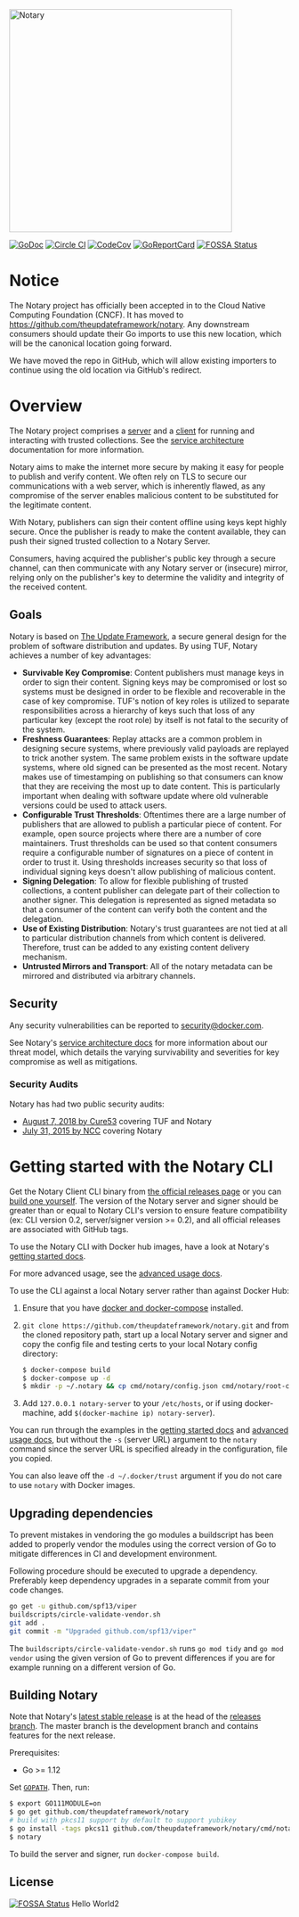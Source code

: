 <img src="docs/images/notary-blk.svg" alt="Notary" width="400px"/>

[![GoDoc](https://godoc.org/github.com/theupdateframework/notary?status.svg)](https://godoc.org/github.com/theupdateframework/notary)
[![Circle CI](https://circleci.com/gh/theupdateframework/notary/tree/master.svg?style=shield)](https://circleci.com/gh/theupdateframework/notary/tree/master) [![CodeCov](https://codecov.io/github/theupdateframework/notary/coverage.svg?branch=master)](https://codecov.io/github/theupdateframework/notary) [![GoReportCard](https://goreportcard.com/badge/theupdateframework/notary)](https://goreportcard.com/report/github.com/theupdateframework/notary)
[![FOSSA Status](https://app.fossa.io/api/projects/git%2Bgithub.com%2Ftheupdateframework%2Fnotary.svg?type=shield)](https://app.fossa.io/projects/git%2Bgithub.com%2Ftheupdateframework%2Fnotary?ref=badge_shield)

# Notice

The Notary project has officially been accepted in to the Cloud Native Computing Foundation (CNCF).
It has moved to https://github.com/theupdateframework/notary. Any downstream consumers should update
their Go imports to use this new location, which will be the canonical location going forward.

We have moved the repo in GitHub, which will allow existing importers to continue using the old
location via GitHub's redirect.

# Overview

The Notary project comprises a [server](cmd/notary-server) and a [client](cmd/notary) for running and interacting
with trusted collections. See the [service architecture](docs/service_architecture.md) documentation
for more information.

Notary aims to make the internet more secure by making it easy for people to
publish and verify content. We often rely on TLS to secure our communications
with a web server, which is inherently flawed, as any compromise of the server
enables malicious content to be substituted for the legitimate content.

With Notary, publishers can sign their content offline using keys kept highly
secure. Once the publisher is ready to make the content available, they can
push their signed trusted collection to a Notary Server.

Consumers, having acquired the publisher's public key through a secure channel,
can then communicate with any Notary server or (insecure) mirror, relying
only on the publisher's key to determine the validity and integrity of the
received content.

## Goals

Notary is based on [The Update Framework](https://www.theupdateframework.com/), a secure general design for the problem of software distribution and updates. By using TUF, Notary achieves a number of key advantages:

* **Survivable Key Compromise**: Content publishers must manage keys in order to sign their content. Signing keys may be compromised or lost so systems must be designed in order to be flexible and recoverable in the case of key compromise. TUF's notion of key roles is utilized to separate responsibilities across a hierarchy of keys such that loss of any particular key (except the root role) by itself is not fatal to the security of the system.
* **Freshness Guarantees**: Replay attacks are a common problem in designing secure systems, where previously valid payloads are replayed to trick another system. The same problem exists in the software update systems, where old signed can be presented as the most recent. Notary makes use of timestamping on publishing so that consumers can know that they are receiving the most up to date content. This is particularly important when dealing with software update where old vulnerable versions could be used to attack users.
* **Configurable Trust Thresholds**: Oftentimes there are a large number of publishers that are allowed to publish a particular piece of content. For example, open source projects where there are a number of core maintainers. Trust thresholds can be used so that content consumers require a configurable number of signatures on a piece of content in order to trust it. Using thresholds increases security so that loss of individual signing keys doesn't allow publishing of malicious content.
* **Signing Delegation**: To allow for flexible publishing of trusted collections, a content publisher can delegate part of their collection to another signer. This delegation is represented as signed metadata so that a consumer of the content can verify both the content and the delegation.
* **Use of Existing Distribution**: Notary's trust guarantees are not tied at all to particular distribution channels from which content is delivered. Therefore, trust can be added to any existing content delivery mechanism.
* **Untrusted Mirrors and Transport**: All of the notary metadata can be mirrored and distributed via arbitrary channels.

## Security

Any security vulnerabilities can be reported to security@docker.com.

See Notary's [service architecture docs](docs/service_architecture.md#threat-model) for more information about our threat model, which details the varying survivability and severities for key compromise as well as mitigations.

### Security Audits

Notary has had two public security audits:

* [August 7, 2018 by Cure53](docs/resources/cure53_tuf_notary_audit_2018_08_07.pdf) covering TUF and Notary
* [July 31, 2015 by NCC](docs/resources/ncc_docker_notary_audit_2015_07_31.pdf) covering Notary

# Getting started with the Notary CLI

Get the Notary Client CLI binary from [the official releases page](https://github.com/theupdateframework/notary/releases) or you can [build one yourself](#building-notary).
The version of the Notary server and signer should be greater than or equal to Notary CLI's version to ensure feature compatibility (ex: CLI version 0.2, server/signer version >= 0.2), and all official releases are associated with GitHub tags.

To use the Notary CLI with Docker hub images, have a look at Notary's
[getting started docs](docs/getting_started.md).

For more advanced usage, see the
[advanced usage docs](docs/advanced_usage.md).

To use the CLI against a local Notary server rather than against Docker Hub:

1. Ensure that you have [docker and docker-compose](https://docs.docker.com/compose/install/) installed.
1. `git clone https://github.com/theupdateframework/notary.git` and from the cloned repository path,
    start up a local Notary server and signer and copy the config file and testing certs to your
    local Notary config directory:

    ```sh
    $ docker-compose build
    $ docker-compose up -d
    $ mkdir -p ~/.notary && cp cmd/notary/config.json cmd/notary/root-ca.crt ~/.notary
    ```

1. Add `127.0.0.1 notary-server` to your `/etc/hosts`, or if using docker-machine,
    add `$(docker-machine ip) notary-server`).

You can run through the examples in the
[getting started docs](docs/getting_started.md) and
[advanced usage docs](docs/advanced_usage.md), but
without the `-s` (server URL) argument to the `notary` command since the server
URL is specified already in the configuration, file you copied.

You can also leave off the `-d ~/.docker/trust` argument if you do not care
to use `notary` with Docker images.

## Upgrading dependencies

To prevent mistakes in vendoring the go modules a buildscript has been added to properly vendor the modules using the correct version of Go to mitigate differences in CI and development environment.

Following procedure should be executed to upgrade a dependency. Preferably keep dependency upgrades in a separate commit from your code changes.

```bash
go get -u github.com/spf13/viper
buildscripts/circle-validate-vendor.sh
git add .
git commit -m "Upgraded github.com/spf13/viper"
```

The `buildscripts/circle-validate-vendor.sh` runs `go mod tidy` and `go mod vendor` using the given version of Go to prevent differences if you are for example running on a different version of Go.

## Building Notary

Note that Notary's [latest stable release](https://github.com/theupdateframework/notary/releases) is at the head of the
[releases branch](https://github.com/theupdateframework/notary/tree/releases).  The master branch is the development
branch and contains features for the next release.

Prerequisites:

* Go >= 1.12

Set [```GOPATH```](https://golang.org/doc/code.html#GOPATH). Then, run:

```bash
$ export GO111MODULE=on
$ go get github.com/theupdateframework/notary
# build with pkcs11 support by default to support yubikey
$ go install -tags pkcs11 github.com/theupdateframework/notary/cmd/notary
$ notary
```

To build the server and signer, run `docker-compose build`.

## License

[![FOSSA Status](https://app.fossa.io/api/projects/git%2Bgithub.com%2Ftheupdateframework%2Fnotary.svg?type=large)](https://app.fossa.io/projects/git%2Bgithub.com%2Ftheupdateframework%2Fnotary?ref=badge_large)
Hello World2
